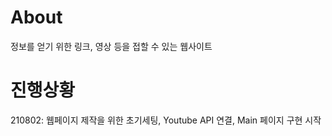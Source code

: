 # About
정보를 얻기 위한 링크, 영상 등을 접할 수 있는 웹사이트

# 진행상황
210802: 웹페이지 제작을 위한 초기세팅, Youtube API 연결, Main 페이지 구현 시작
